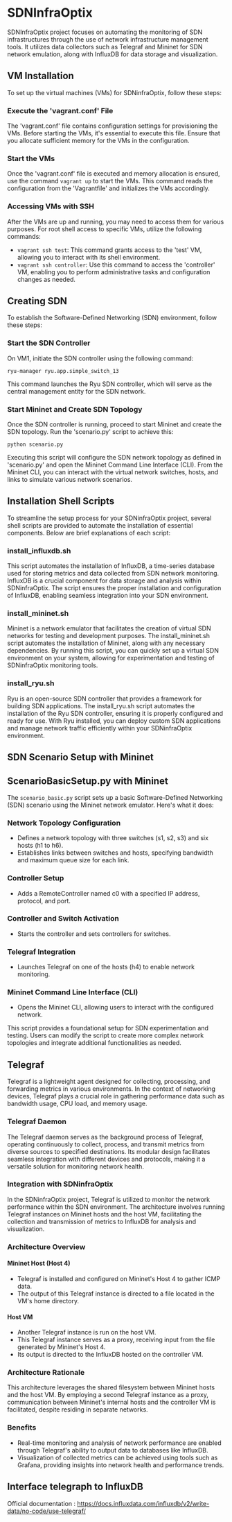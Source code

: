 # SDNInfraOptix

SDNInfraOptix project focuses on automating the monitoring of SDN infrastructures through the use of network infrastructure management tools. It utilizes data collectors such as Telegraf and Mininet for SDN network emulation, along with InfluxDB for data storage and visualization.

## VM Installation

To set up the virtual machines (VMs) for SDNinfraOptix, follow these steps:

### Execute the 'vagrant.conf' File

The 'vagrant.conf' file contains configuration settings for provisioning the VMs. Before starting the VMs, it's essential to execute this file. Ensure that you allocate sufficient memory for the VMs in the configuration.

### Start the VMs

Once the 'vagrant.conf' file is executed and memory allocation is ensured, use the command `vagrant up` to start the VMs. This command reads the configuration from the 'Vagrantfile' and initializes the VMs accordingly.

### Accessing VMs with SSH

After the VMs are up and running, you may need to access them for various purposes. For root shell access to specific VMs, utilize the following commands:

- `vagrant ssh test`: This command grants access to the 'test' VM, allowing you to interact with its shell environment.
- `vagrant ssh controller`: Use this command to access the 'controller' VM, enabling you to perform administrative tasks and configuration changes as needed.

## Creating SDN

To establish the Software-Defined Networking (SDN) environment, follow these steps:

### Start the SDN Controller

On VM1, initiate the SDN controller using the following command:
```
ryu-manager ryu.app.simple_switch_13 
```
This command launches the Ryu SDN controller, which will serve as the central management entity for the SDN network.

### Start Mininet and Create SDN Topology

Once the SDN controller is running, proceed to start Mininet and create the SDN topology. Run the 'scenario.py' script to achieve this:
```
python scenario.py
```

Executing this script will configure the SDN network topology as defined in 'scenario.py' and open the Mininet Command Line Interface (CLI). From the Mininet CLI, you can interact with the virtual network switches, hosts, and links to simulate various network scenarios.

## Installation Shell Scripts

To streamline the setup process for your SDNinfraOptix project, several shell scripts are provided to automate the installation of essential components. Below are brief explanations of each script:

### install_influxdb.sh

This script automates the installation of InfluxDB, a time-series database used for storing metrics and data collected from SDN network monitoring. InfluxDB is a crucial component for data storage and analysis within SDNinfraOptix. The script ensures the proper installation and configuration of InfluxDB, enabling seamless integration into your SDN environment.

### install_mininet.sh

Mininet is a network emulator that facilitates the creation of virtual SDN networks for testing and development purposes. The install_mininet.sh script automates the installation of Mininet, along with any necessary dependencies. By running this script, you can quickly set up a virtual SDN environment on your system, allowing for experimentation and testing of SDNinfraOptix monitoring tools.

### install_ryu.sh

Ryu is an open-source SDN controller that provides a framework for building SDN applications. The install_ryu.sh script automates the installation of the Ryu SDN controller, ensuring it is properly configured and ready for use. With Ryu installed, you can deploy custom SDN applications and manage network traffic efficiently within your SDNinfraOptix environment.

## SDN Scenario Setup with Mininet

## ScenarioBasicSetup.py with Mininet

The `scenario_basic.py` script sets up a basic Software-Defined Networking (SDN) scenario using the Mininet network emulator. Here's what it does:

### Network Topology Configuration

- Defines a network topology with three switches (s1, s2, s3) and six hosts (h1 to h6).
- Establishes links between switches and hosts, specifying bandwidth and maximum queue size for each link.

### Controller Setup

- Adds a RemoteController named c0 with a specified IP address, protocol, and port.

### Controller and Switch Activation

- Starts the controller and sets controllers for switches.

### Telegraf Integration

- Launches Telegraf on one of the hosts (h4) to enable network monitoring.

### Mininet Command Line Interface (CLI)

- Opens the Mininet CLI, allowing users to interact with the configured network.

This script provides a foundational setup for SDN experimentation and testing. Users can modify the script to create more complex network topologies and integrate additional functionalities as needed.

## Telegraf

Telegraf is a lightweight agent designed for collecting, processing, and forwarding metrics in various environments. In the context of networking devices, Telegraf plays a crucial role in gathering performance data such as bandwidth usage, CPU load, and memory usage.

### Telegraf Daemon

The Telegraf daemon serves as the background process of Telegraf, operating continuously to collect, process, and transmit metrics from diverse sources to specified destinations. Its modular design facilitates seamless integration with different devices and protocols, making it a versatile solution for monitoring network health.

### Integration with SDNinfraOptix

In the SDNinfraOptix project, Telegraf is utilized to monitor the network performance within the SDN environment. The architecture involves running Telegraf instances on Mininet hosts and the host VM, facilitating the collection and transmission of metrics to InfluxDB for analysis and visualization.

### Architecture Overview

#### Mininet Host (Host 4)

- Telegraf is installed and configured on Mininet's Host 4 to gather ICMP data.
- The output of this Telegraf instance is directed to a file located in the VM's home directory.

#### Host VM

- Another Telegraf instance is run on the host VM.
- This Telegraf instance serves as a proxy, receiving input from the file generated by Mininet's Host 4.
- Its output is directed to the InfluxDB hosted on the controller VM.

### Architecture Rationale

This architecture leverages the shared filesystem between Mininet hosts and the host VM. By employing a second Telegraf instance as a proxy, communication between Mininet's internal hosts and the controller VM is facilitated, despite residing in separate networks.

### Benefits

- Real-time monitoring and analysis of network performance are enabled through Telegraf's ability to output data to databases like InfluxDB.
- Visualization of collected metrics can be achieved using tools such as Grafana, providing insights into network health and performance trends.

## Interface telegraph to InfluxDB
Official documentation :
https://docs.influxdata.com/influxdb/v2/write-data/no-code/use-telegraf/

